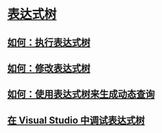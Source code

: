 # [表达式树](index.md)
## [如何：执行表达式树](how-to-execute-expression-trees.md)
## [如何：修改表达式树](how-to-modify-expression-trees.md)
## [如何：使用表达式树来生成动态查询](how-to-use-expression-trees-to-build-dynamic-queries.md)
## [在 Visual Studio 中调试表达式树](debugging-expression-trees-in-visual-studio.md)
